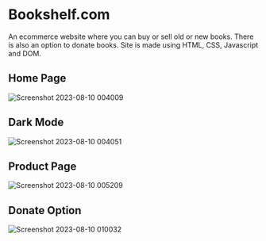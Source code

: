# Bookshelf.com
An ecommerce website where you can buy or sell old or new books. There is also an option to donate books. Site is made using HTML, CSS, Javascript and DOM.

## Home Page
![Screenshot 2023-08-10 004009](https://github.com/pranav-saluja-125/Bookshelf.com/assets/111756527/eaf91939-7507-4c18-a6a1-e2d594c3f7b0)
## Dark Mode
![Screenshot 2023-08-10 004051](https://github.com/pranav-saluja-125/Bookshelf.com/assets/111756527/bef2a355-f553-42d4-a69a-ede225771df1)
## Product Page
![Screenshot 2023-08-10 005209](https://github.com/pranav-saluja-125/Bookshelf.com/assets/111756527/b0334451-e954-47ce-87bf-dacc4049272c)
## Donate Option
![Screenshot 2023-08-10 010032](https://github.com/pranav-saluja-125/Bookshelf.com/assets/111756527/f902b5bc-c0b1-4c94-9253-e3dfd500cb8e)
